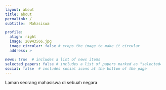 ```yaml
---
layout: about
title: about
permalink: /
subtitle:  Mahasiswa

profile:
  align: right
  image: 20943566.jpg
  image_circular: false # crops the image to make it circular
  address: >

news: true  # includes a list of news items
selected_papers: false # includes a list of papers marked as "selected={true}"
social: false  # includes social icons at the bottom of the page
---
```


 Laman seorang mahasiswa di sebuah negara